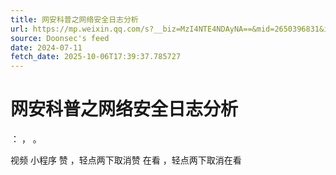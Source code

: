 ```yaml
---
title: 网安科普之网络安全日志分析
url: https://mp.weixin.qq.com/s?__biz=MzI4NTE4NDAyNA==&mid=2650396831&idx=1&sn=3dd10490e84b33c4f471c920813035a5
source: Doonsec's feed
date: 2024-07-11
fetch_date: 2025-10-06T17:39:37.785727
---
```


# 网安科普之网络安全日志分析

：
，
。

视频
小程序
赞
，轻点两下取消赞
在看
，轻点两下取消在看